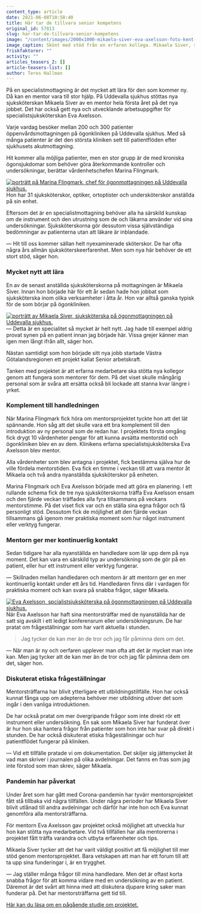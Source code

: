 ```yaml
---
content_type: article
date: 2021-06-08T10:58:40
title: Här tar de tillvara senior kompetens
original_id: 57813
slug: har-tar-de-tillvara-senior-kompetens
image: "/content/images/2000x1000-mikaela-siver-eva-axelsson-foto-kent-eng.jpg"
image_caption: Skönt med stöd från en erfaren kollega. Mikaela Siver, sittande, provar synen på en patient på ögonmottagningen vid Uddevalla sjukhus. Mentorn Eva Axelsson stöttar.
friskfaktorer: ""
activity: ""
articles_teasers_2: []
article-teasers-list: []
author: Teres Hallman
---
```


På en specialistmottagning är det mycket att lära för den som kommer ny. Då kan en mentor vara till stor hjälp. På Uddevalla sjukhus stöttas nya sjuksköterskan Mikaela Siver av en mentor hela första året på det nya jobbet. Det har också gett nya och utvecklande arbetsuppgifter för specialistsjuksköterskan Eva Axelsson.

Varje vardag besöker mellan 200 och 300 patienter öppenvårdsmottagningen på ögonkliniken på Uddevalla sjukhus. Med så många patienter är det den största kliniken sett till patientflöden efter sjukhusets akutmottagning.

Hit kommer alla möjliga patienter, men en stor grupp är de med kroniska ögonsjukdomar som behöver göra återkommande kontroller och undersökningar, berättar vårdenhetschefen Marina Flingmark.

[![porträtt på Marina Flingmark, chef för ögonmottagningen på Uddevalla sjukhus.](https://www.suntarbetsliv.se/wp-content/uploads/2021/06/200x220-marina-flingmark-foto-kent-eng.jpg)](https://www.suntarbetsliv.se/wp-content/uploads/2021/06/200x220-marina-flingmark-foto-kent-eng.jpg)Hon har 31 sjuksköterskor, optiker, ortoptister och undersköterskor anställda på sin enhet.

Eftersom det är en specialistmottagning behöver alla ha särskild kunskap om de instrument och den utrustning som de och läkarna använder vid sina undersökningar. Sjuksköterskorna gör dessutom vissa självständiga bedömningar av patienterna utan att läkare är inblandade.

— Hit till oss kommer sällan helt nyexaminerade sköterskor. De har ofta några års allmän sjuksköterskeerfarenhet. Men som nya här behöver de ett stort stöd, säger hon.

### Mycket nytt att lära

En av de senast anställda sjuksköterskorna på mottagningen är Mikaela Siver. Innan hon började här för ett år sedan hade hon jobbat som sjuksköterska inom olika verksamheter i åtta år. Hon var alltså ganska typisk för de som börjar på ögonkliniken.

[![porträtt av Mikaela Siver, sjuksköterska på ögonmottagningen på Uddevalla sjukhus. ](https://www.suntarbetsliv.se/wp-content/uploads/2021/06/200x220-mikaela-siver-foto-kent-eng.jpg)](https://www.suntarbetsliv.se/wp-content/uploads/2021/06/200x220-mikaela-siver-foto-kent-eng.jpg)— Detta är en specialitet så mycket är helt nytt. Jag hade till exempel aldrig provat synen på en patient innan jag började här. Vissa grejer känner man igen men långt ifrån allt, säger hon.

Nästan samtidigt som hon började sitt nya jobb startade Västra Götalandsregionen ett projekt kallat Senior arbetskraft.

Tanken med projektet är att erfarna medarbetare ska stötta nya kollegor genom att fungera som mentorer för dem. På det viset skulle mångårig personal som är svåra att ersätta också bli lockade att stanna kvar längre i yrket.

### Komplement till handledningen

När Marina Flingmark fick höra om mentorsprojektet tyckte hon att det lät spännande. Hon såg att det skulle vara ett bra komplement till den introduktion av ny personal som de redan har. I projektets första omgång fick drygt 10 vårdenheter pengar för att kunna avsätta mentorstid och ögonkliniken blev en av dem. Klinikens erfarna specialistsjuksköterska Eva Axelsson blev mentor.

Alla vårdenheter som blev antagna i projektet, fick bestämma själva hur de ville fördela mentorstiden. Eva fick en timme i veckan till att vara mentor åt Mikaela och två andra nyanställda sjuksköterskor på enheten.

Marina Flingmark och Eva Axelsson började med att göra en planering. I ett rullande schema fick de tre nya sjuksköterskorna träffa Eva Axelsson ensam och den fjärde veckan träffades alla fyra tillsammans på veckans mentorstimme. På det viset fick var och en ställa sina egna frågor och få personligt stöd. Dessutom fick de möjlighet att den fjärde veckan tillsammans gå igenom mer praktiska moment som hur något instrument eller verktyg fungerar.

### Mentorn ger mer kontinuerlig kontakt

Sedan tidigare har alla nyanställda en handledare som lär upp dem på nya moment. Det kan vara en särskild typ av undersökning som de gör på en patient, eller hur ett instrument eller verktyg fungerar.

— Skillnaden mellan handledaren och mentorn är att mentorn ger en mer kontinuerlig kontakt under ett års tid. Handledaren finns där i vardagen för praktiska moment och kan svara på snabba frågor, säger Mikaela.

[![Eva Axelsson, spcialistsjuksköterska på ögonmottagningen på Uddevalla sjukhus.](https://www.suntarbetsliv.se/wp-content/uploads/2021/06/200x220-eva-axelsson-foto-kent-eng.jpg)](https://www.suntarbetsliv.se/wp-content/uploads/2021/06/200x220-eva-axelsson-foto-kent-eng.jpg)När Eva Axelsson har haft sina mentorsträffar med de nyanställda har de satt sig avskilt i ett ledigt konferensrum eller undersökningsrum. De har pratat om frågeställningar som har varit aktuella i stunden.

> Jag tycker de kan mer än de tror och jag får påminna dem om det.

— När man är ny och oerfaren upplever man ofta att det är mycket man inte kan. Men jag tycker att de kan mer än de tror och jag får påminna dem om det, säger hon.

### Diskuterat etiska frågeställningar

Mentorsträffarna har blivit ytterligare ett utbildningstillfälle. Hon har också kunnat fånga upp om adepterna behöver mer utbildning utöver det som ingår i den vanliga introduktionen.

De har också pratat om mer övergripande frågor som inte direkt rör ett instrument eller undersökning. En sak som Mikaela Siver har funderat över är hur hon ska hantera frågor från patienter som hon inte har svar på direkt i stunden. De har också diskuterat etiska frågeställningar och hur patientflödet fungerar på kliniken.

— Vid ett tillfälle pratade vi om dokumentation. Det skiljer sig jättemycket åt vad man skriver i journalen på olika avdelningar. Det fanns en fras som jag inte förstod som man skrev, säger Mikaela.

### Pandemin har påverkat

Under året som har gått med Corona-pandemin har tyvärr mentorsprojektet fått stå tillbaka vid några tillfällen. Under några perioder har Mikaela Siver blivit utlånad till andra avdelningar och därför har inte hon och Eva kunnat genomföra alla mentorsträffarna.

För mentorn Eva Axelsson gav projektet också möjlighet att utveckla hur hon kan stötta nya medarbetare. Vid två tillfällen har alla mentorerna i projektet fått träffa varandra och utbyta erfarenheter och tips.

Mikaela Siver tycker att det har varit väldigt positivt att få möjlighet till mer stöd genom mentorsprojektet. Bara vetskapen att man har ett forum till att ta upp sina funderingar i, är en trygghet.

— Jag ställer många frågor till mina handledare. Men det är oftast korta snabba frågor för att komma vidare med en undersökning av en patient. Däremot är det svårt att hinna med att diskutera djupare kring saker man funderar på. Det har mentorsträffarna gett tid till.

[Här kan du läsa om en pågående studie om projektet.](https://www.suntarbetsliv.se/forskning/organisatorisk-och-social-arbetsmiljo/mentorskap-med-ovantad-vinst/)
